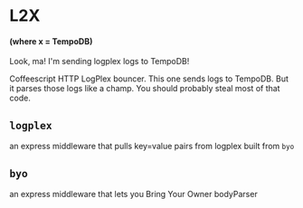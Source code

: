 # L2X
#### (where x = TempoDB)

Look, ma! I'm sending logplex logs to TempoDB!

Coffeescript HTTP LogPlex bouncer.  This one sends logs to TempoDB.
But it parses those logs like a champ.
You should probably steal most of that code.

## `logplex`
  an express middleware that pulls key=value pairs from logplex
  built from `byo`

## `byo`
  an express middleware that lets you Bring Your Owner bodyParser
